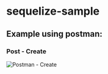 # sequelize-sample

## Example using postman:

### Post - Create
![Postman - Create ](linkImage "Example post of Create with Postman")
